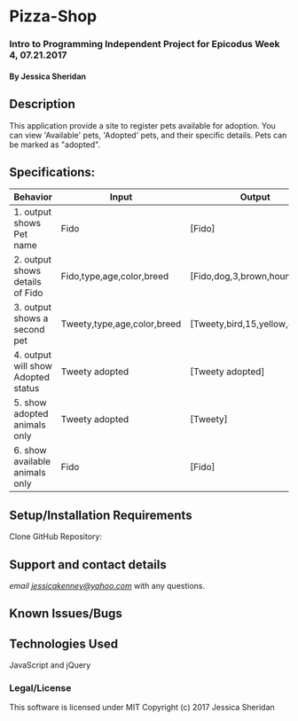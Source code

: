 # Pizza-Shop
### Intro to Programming Independent Project for Epicodus Week 4, 07.21.2017

#### By Jessica Sheridan

## Description

This application provide a site to register pets available for adoption. You
can view 'Available' pets, 'Adopted' pets, and their specific details. Pets can
be marked as "adopted".


## Specifications:

| Behavior      | Input | Output |
| ------------- | ------------- | ------------- |
|1. output shows Pet name | Fido | [Fido] |
|2. output shows details of Fido| Fido,type,age,color,breed |[Fido,dog,3,brown,hound,] |
|3. output shows a second pet  | Tweety,type,age,color,breed | [Tweety,bird,15,yellow,canary] |
|4. output will show Adopted status | Tweety adopted | [Tweety adopted] |
|5. show adopted animals only | Tweety adopted  |[Tweety] |
|6. show available animals only| Fido | [Fido] |

## Setup/Installation Requirements
Clone GitHub Repository:

## Support and contact details
*email jessicakenney@yahoo.com* with any questions.

## Known Issues/Bugs

## Technologies Used
JavaScript and jQuery

### Legal/License
This software is licensed under MIT
Copyright (c) 2017 Jessica Sheridan
